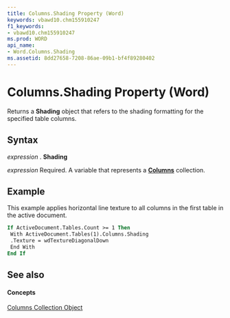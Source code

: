 ```yaml
---
title: Columns.Shading Property (Word)
keywords: vbawd10.chm155910247
f1_keywords:
- vbawd10.chm155910247
ms.prod: WORD
api_name:
- Word.Columns.Shading
ms.assetid: 8dd27658-7208-86ae-09b1-bf4f89280402
---
```



# Columns.Shading Property (Word)

Returns a  **Shading** object that refers to the shading formatting for the specified table columns.


## Syntax

 _expression_ . **Shading**

 _expression_ Required. A variable that represents a **[Columns](columns-object-word.md)** collection.


## Example

This example applies horizontal line texture to all columns in the first table in the active document.


```vb
If ActiveDocument.Tables.Count >= 1 Then 
 With ActiveDocument.Tables(1).Columns.Shading 
 .Texture = wdTextureDiagonalDown 
 End With 
End If
```


## See also


#### Concepts


[Columns Collection Object](columns-object-word.md)

